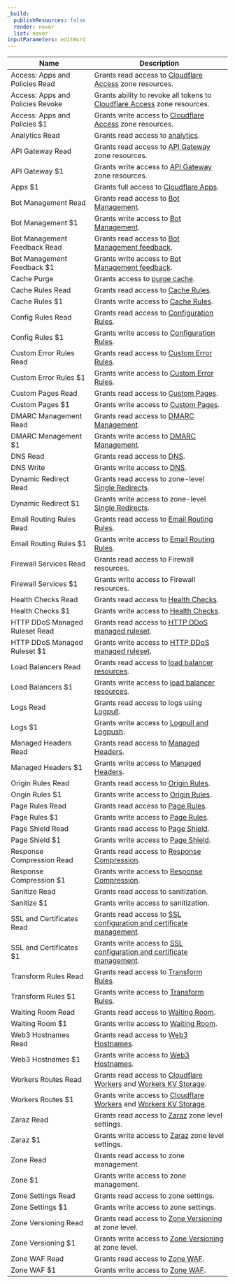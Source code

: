 ```yaml
---
_build:
  publishResources: false
  render: never
  list: never
inputParameters: editWord
---
```


| Name                             | Description                                                                                                                                |
| -------------------------------- | ------------------------------------------------------------------------------------------------------------------------------------------ |
| Access: Apps and Policies Read   | Grants read access to [Cloudflare Access](/cloudflare-one/policies/access/) zone resources.                                                |
| Access: Apps and Policies Revoke | Grants ability to revoke all tokens to [Cloudflare Access](/cloudflare-one/policies/access/) zone resources.                               |
| Access: Apps and Policies $1   | Grants write access to [Cloudflare Access](/cloudflare-one/policies/access/) zone resources.                                               |
| Analytics Read                   | Grants read access to [analytics](/analytics/account-and-zone-analytics/zone-analytics/).                                                  |
| API Gateway Read                 | Grants read access to [API Gateway](/api-shield/) zone resources.                                                                          |
| API Gateway $1                 | Grants write access to [API Gateway](/api-shield/) zone resources.                                                                         |
| Apps $1                        | Grants full access to [Cloudflare Apps](/support/more-dashboard-apps/cloudflare-apps/).                                                    |
| Bot Management Read              | Grants read access to [Bot Management](/bots/plans/bm-subscription/).                                                                      |
| Bot Management $1              | Grants write access to [Bot Management](/bots/plans/bm-subscription/).                                                                     |
| Bot Management Feedback Read     | Grants read access to [Bot Management feedback](/bots/concepts/feedback-loop/).                                                                                         |
| Bot Management Feedback $1     | Grants write access to [Bot Management feedback](/bots/concepts/feedback-loop/).                                                                                        |
| Cache Purge                      | Grants access to [purge cache](/cache/how-to/purge-cache/).                                                                                |
| Cache Rules Read                 | Grants read access to [Cache Rules](/cache/how-to/cache-rules/).                                                                           |
| Cache Rules $1                 | Grants write access to [Cache Rules](/cache/how-to/cache-rules/).                                                                          |
| Config Rules Read                | Grants read access to [Configuration Rules](/rules/configuration-rules/).                                                                  |
| Config Rules $1                | Grants write access to [Configuration Rules](/rules/configuration-rules/).                                                                 |
| Custom Error Rules Read          | Grants read access to [Custom Error Rules](/rules/custom-error-responses/).                                                                |
| Custom Error Rules $1          | Grants write access to [Custom Error Rules](/rules/custom-error-responses/).                                                               |
| Custom Pages Read                | Grants read access to [Custom Pages](/support/more-dashboard-apps/cloudflare-custom-pages/configuring-custom-pages-error-and-challenge/).  |
| Custom Pages $1                | Grants write access to [Custom Pages](/support/more-dashboard-apps/cloudflare-custom-pages/configuring-custom-pages-error-and-challenge/). |
| DMARC Management Read            | Grants read access to [DMARC Management](/dmarc-management/).                                                                              |
| DMARC Management $1            | Grants write access to [DMARC Management](/dmarc-management/).                                                                             |
| DNS Read                         | Grants read access to [DNS](/dns/).                                                                                                        |
| DNS Write                        | Grants write access to [DNS](/dns/).                                                                                                       |
| Dynamic Redirect Read            | Grants read access to zone-level [Single Redirects](/rules/url-forwarding/single-redirects/).                                              |
| Dynamic Redirect $1            | Grants write access to zone-level [Single Redirects](/rules/url-forwarding/single-redirects/).                                             |
| Email Routing Rules Read         | Grants read access to [Email Routing Rules](/email-routing/setup/email-routing-addresses/).                                                |
| Email Routing Rules $1         | Grants write access to [Email Routing Rules](/email-routing/setup/email-routing-addresses/).                                               |
| Firewall Services Read           | Grants read access to Firewall resources.                                                                                                  |
| Firewall Services $1           | Grants write access to Firewall resources.                                                                                                 |
| Health Checks Read               | Grants read access to [Health Checks](/health-checks/).                                                                                    |
| Health Checks $1               | Grants write access to [Health Checks](/health-checks/).                                                                                   |
| HTTP DDoS Managed Ruleset Read   | Grants read access to [HTTP DDoS managed ruleset](/ddos-protection/managed-rulesets/http/).                                                |
| HTTP DDoS Managed Ruleset $1   | Grants write access to [HTTP DDoS managed ruleset](/ddos-protection/managed-rulesets/http/).                                               |
| Load Balancers Read              | Grants read access to [load balancer resources](/load-balancing/).                                                                         |
| Load Balancers $1              | Grants write access to [load balancer resources](/load-balancing/).                                                                        |
| Logs Read                        | Grants read access to logs using [Logpull](/logs/).                                                                                        |
| Logs $1                        | Grants write access to [Logpull and Logpush](/logs/).                                                                                  |
| Managed Headers Read             | Grants read access to [Managed Headers](/rules/transform/managed-transforms/).                                                             |
| Managed Headers $1             | Grants write access to [Managed Headers](/rules/transform/managed-transforms/).                                                            |
| Origin Rules Read                | Grants read access to [Origin Rules](/rules/origin-rules/).                                                                                |
| Origin Rules $1                | Grants write access to [Origin Rules](/rules/origin-rules/).                                                                               |
| Page Rules Read                  | Grants read access to [Page Rules](/support/page-rules/understanding-and-configuring-cloudflare-page-rules-page-rules-tutorial/).          |
| Page Rules $1                  | Grants write access to [Page Rules](/support/page-rules/understanding-and-configuring-cloudflare-page-rules-page-rules-tutorial/).         |
| Page Shield Read                 | Grants read access to [Page Shield](/page-shield/).                                                                                        |
| Page Shield $1                 | Grants write access to [Page Shield](/page-shield/).                                                                                       |
| Response Compression Read        | Grants read access to [Response Compression](/rules/compression-rules/).                                                                   |
| Response Compression $1        | Grants write access to [Response Compression](/rules/compression-rules/).                                                                  |
| Sanitize Read                    | Grants read access to sanitization.                                                                                                        |
| Sanitize $1                    | Grants write access to sanitization.                                                                                                       |
| SSL and Certificates Read        | Grants read access to [SSL configuration and certificate management](/ssl/).                                                               |
| SSL and Certificates $1        | Grants write access to [SSL configuration and certificate management](/ssl/).                                                              |
| Transform Rules Read             | Grants read access to [Transform Rules](/rules/transform/).                                                                                |
| Transform Rules $1             | Grants write access to [Transform Rules](/rules/transform/).                                                                               |
| Waiting Room Read                | Grants read access to [Waiting Room](/waiting-room/).                                                                                      |
| Waiting Room $1                | Grants write access to [Waiting Room](/waiting-room/).                                                                                     |
| Web3 Hostnames Read              | Grants read access to [Web3 Hostnames](/web3/).                                                                                            |
| Web3 Hostnames $1              | Grants write access to [Web3 Hostnames](/web3/).                                                                                           |
| Workers Routes Read              | Grants read access to [Cloudflare Workers](/workers/) and [Workers KV Storage](/workers/runtime-apis/kv/).                                 |
| Workers Routes $1              | Grants write access to [Cloudflare Workers](/workers/) and [Workers KV Storage](/workers/runtime-apis/kv/).                                |
| Zaraz Read                       | Grants read access to [Zaraz](/zaraz/) zone level settings.                                                                                |
| Zaraz $1                       | Grants write access to [Zaraz](/zaraz/) zone level settings.                                                                               |
| Zone Read                        | Grants read access to zone management.                                                                                                     |
| Zone $1                        | Grants write access to zone management.                                                                                                    |
| Zone Settings Read               | Grants read access to zone settings.                                                                                                       |
| Zone Settings $1               | Grants write access to zone settings.                                                                                                      |
| Zone Versioning Read             | Grants read access to [Zone Versioning](/version-management/) at zone level.                                                               |
| Zone Versioning $1             | Grants write access to [Zone Versioning](/version-management/) at zone level.                                                              |
| Zone WAF Read                    | Grants read access to [Zone WAF](/waf/).                                                                                                   |
| Zone WAF $1                    | Grants write access to [Zone WAF](/waf/).                                                                                                  |
